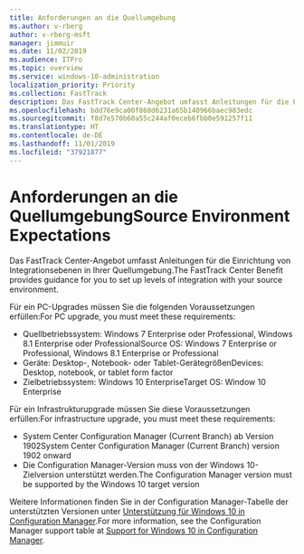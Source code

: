 ```yaml
---
title: Anforderungen an die Quellumgebung
ms.author: v-rberg
author: v-rberg-msft
manager: jimmuir
ms.date: 11/02/2019
ms.audience: ITPro
ms.topic: overview
ms.service: windows-10-administration
localization_priority: Priority
ms.collection: FastTrack
description: Das FastTrack Center-Angebot umfasst Anleitungen für die Einrichtung von Integrationsebenen in Ihrer Quellumgebung für die Bereitstellung von Windows 10.
ms.openlocfilehash: bdd76e9ca00f868d6231a65b140966baec983edc
ms.sourcegitcommit: f8d7e570b60a55c244af0eceb6fbb0e591257f11
ms.translationtype: HT
ms.contentlocale: de-DE
ms.lasthandoff: 11/01/2019
ms.locfileid: "37921877"
---
```

# <a name="source-environment-expectations"></a><span data-ttu-id="bca9a-103">Anforderungen an die Quellumgebung</span><span class="sxs-lookup"><span data-stu-id="bca9a-103">Source Environment Expectations</span></span>

<span data-ttu-id="bca9a-104">Das FastTrack Center-Angebot umfasst Anleitungen für die Einrichtung von Integrationsebenen in Ihrer Quellumgebung.</span><span class="sxs-lookup"><span data-stu-id="bca9a-104">The FastTrack Center Benefit provides guidance for you to set up levels of integration with your source environment.</span></span>
  
<span data-ttu-id="bca9a-105">Für ein PC-Upgrades müssen Sie die folgenden Voraussetzungen erfüllen:</span><span class="sxs-lookup"><span data-stu-id="bca9a-105">For PC upgrade, you must meet these requirements:</span></span>

- <span data-ttu-id="bca9a-106">Quellbetriebssystem: Windows 7 Enterprise oder Professional, Windows 8.1 Enterprise oder Professional</span><span class="sxs-lookup"><span data-stu-id="bca9a-106">Source OS: Windows 7 Enterprise or Professional, Windows 8.1 Enterprise or Professional</span></span>
- <span data-ttu-id="bca9a-107">Geräte: Desktop-, Notebook- oder Tablet-Gerätegrößen</span><span class="sxs-lookup"><span data-stu-id="bca9a-107">Devices: Desktop, notebook, or tablet form factor</span></span>
- <span data-ttu-id="bca9a-108">Zielbetriebssystem: Windows 10 Enterprise</span><span class="sxs-lookup"><span data-stu-id="bca9a-108">Target OS: Window 10 Enterprise</span></span>

<span data-ttu-id="bca9a-109">Für ein Infrastrukturupgrade müssen Sie diese Voraussetzungen erfüllen:</span><span class="sxs-lookup"><span data-stu-id="bca9a-109">For infrastructure upgrade, you must meet these requirements:</span></span>   

- <span data-ttu-id="bca9a-110">System Center Configuration Manager (Current Branch) ab Version 1902</span><span class="sxs-lookup"><span data-stu-id="bca9a-110">System Center Configuration Manager (Current Branch) version 1902 onward</span></span> 
- <span data-ttu-id="bca9a-111">Die Configuration Manager-Version muss von der Windows 10-Zielversion unterstützt werden.</span><span class="sxs-lookup"><span data-stu-id="bca9a-111">The Configuration Manager version must be supported by the Windows 10 target version</span></span>

<span data-ttu-id="bca9a-112">Weitere Informationen finden Sie in der Configuration Manager-Tabelle der unterstützten Versionen unter [Unterstützung für Windows 10 in Configuration Manager](https://docs.microsoft.com/sccm/core/plan-design/configs/support-for-windows-10).</span><span class="sxs-lookup"><span data-stu-id="bca9a-112">For more information, see the Configuration Manager support table at [Support for Windows 10 in Configuration Manager](https://docs.microsoft.com/sccm/core/plan-design/configs/support-for-windows-10).</span></span>
  

 
